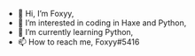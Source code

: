 - 👋 Hi, I’m Foxyy,
- 👀 I’m interested in coding in Haxe and Python,
- 🌱 I’m currently learning Python,
- 📫 How to reach me, Foxyy#5416

<!---
FFoxyyy/FFoxyyy is a ✨ special ✨ repository because its `README.md` (this file) appears on your GitHub profile.
You can click the Preview link to take a look at your changes.
--->
